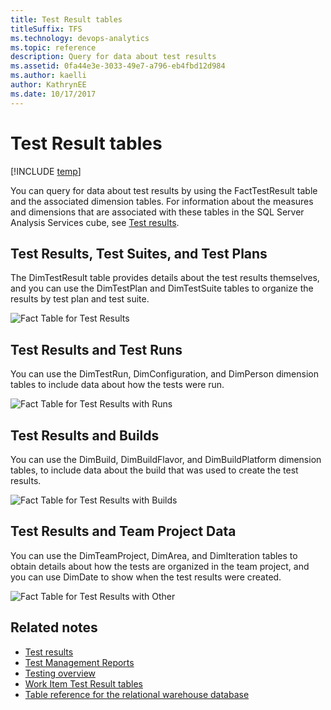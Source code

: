 ```yaml
---
title: Test Result tables
titleSuffix: TFS
ms.technology: devops-analytics
ms.topic: reference
description: Query for data about test results
ms.assetid: 0fa44e3e-3033-49e7-a796-eb4fbd12d984
ms.author: kaelli
author: KathrynEE
ms.date: 10/17/2017
---
```


# Test Result tables

[!INCLUDE [temp](../includes/tfs-report-platform-version.md)]

You can query for data about test results by using the FactTestResult table and the associated dimension tables. For information about the measures and dimensions that are associated with these tables in the SQL Server Analysis Services cube, see [Test results](perspective-test-analyze-report-test-results.md).

## Test Results, Test Suites, and Test Plans

The DimTestResult table provides details about the test results themselves, and you can use the DimTestPlan and DimTestSuite tables to organize the results by test plan and test suite.

![Fact Table for Test Results](media/teamproj_facttestresult.png "TeamProj_FactTestResult")

## Test Results and Test Runs

You can use the DimTestRun, DimConfiguration, and DimPerson dimension tables to include data about how the tests were run.

![Fact Table for Test Results with Runs](media/teamproj_result_other.png "TeamProj_Result_Other")

## Test Results and Builds

You can use the DimBuild, DimBuildFlavor, and DimBuildPlatform dimension tables, to include data about the build that was used to create the test results.

![Fact Table for Test Results with Builds](media/teamproj_testresultbuild.png "TeamProj_TestResultBuild")

## Test Results and Team Project Data

You can use the DimTeamProject, DimArea, and DimIteration tables to obtain details about how the tests are organized in the team project, and you can use DimDate to show when the test results were created.

![Fact Table for Test Results with Other](media/teamproj_testresultother.png "TeamProj_TestResultOther")

## Related notes

- [Test results](perspective-test-analyze-report-test-results.md)
- [Test Management Reports](../excel/test-management-reports.md)
- [Testing overview](../../test/index.yml)
- [Work Item Test Result tables](work-item-test-result-tables.md)
- [Table reference for the relational warehouse database](table-reference-relational-warehouse-database.md)
